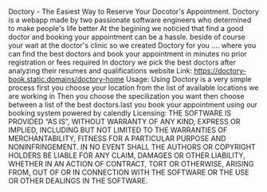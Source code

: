 Doctory - The Easiest Way to Reserve Your Docotor's Appointment.
Doctory is a webapp made by two passionate software engineers who determined to make people's life better
At the begining we noticied that find a good doctor and booking your appointment can be a hassle. beside of course your wait at the doctor's clinic
so we created Doctory for you .... where you can find the best doctors and book your appointment in minutes no prior registration or fees required
In doctory we pick the best doctors after analyzing their resumes and qualifications
website Link: https://doctory-book.static.domains/doctory-home
Usage: Using Doctory is a very simple process first you choose your location from the list of available locations we are working in
Then you choose the specilization you want then choose between a list of the best doctors.last you book your appointment using our booking system powered by calendly
Licensing:
THE SOFTWARE IS PROVIDED “AS IS”, WITHOUT WARRANTY OF ANY KIND, EXPRESS OR IMPLIED, INCLUDING BUT NOT LIMITED TO THE WARRANTIES OF MERCHANTABILITY, FITNESS FOR A PARTICULAR PURPOSE AND NONINFRINGEMENT. IN NO EVENT SHALL THE AUTHORS OR COPYRIGHT HOLDERS BE LIABLE FOR ANY CLAIM, DAMAGES OR OTHER LIABILITY, WHETHER IN AN ACTION OF CONTRACT, TORT OR OTHERWISE, ARISING FROM, OUT OF OR IN CONNECTION WITH THE SOFTWARE OR THE USE OR OTHER DEALINGS IN THE SOFTWARE.

